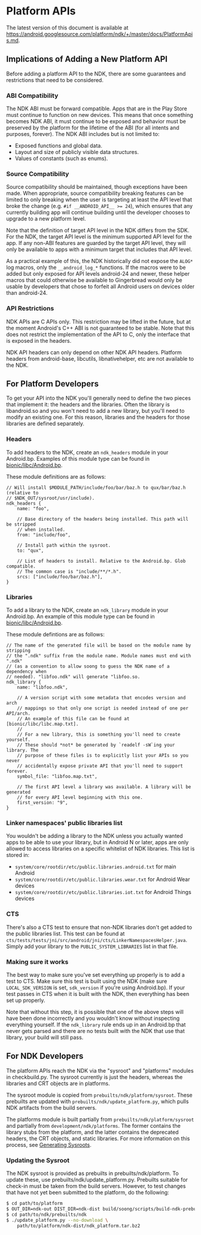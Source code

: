Platform APIs
=============

The latest version of this document is available at
https://android.googlesource.com/platform/ndk/+/master/docs/PlatformApis.md.

Implications of Adding a New Platform API
-----------------------------------------

Before adding a platform API to the NDK, there are some guarantees and
restrictions that need to be considered.

### ABI Compatibility

The NDK ABI must be forward compatible. Apps that are in the Play Store must
continue to function on new devices. This means that once something becomes NDK
ABI, it must continue to be exposed and behavior must be preserved by the
platform for the lifetime of the ABI (for all intents and purposes, forever).
The NDK ABI includes but is not limited to:

 * Exposed functions and global data.
 * Layout and size of publicly visible data structures.
 * Values of constants (such as enums).

### Source Compatibility

Source compatibility should be maintained, though exceptions have been made.
When appropriate, source compatibility breaking features can be limited to only
breaking when the user is targeting at least the API level that broke the change
(e.g. `#if __ANDROID_API__ >= 24`), which ensures that any currently building
app will continue building until the developer chooses to upgrade to a new
platform level.

Note that the definition of target API level in the NDK differs from the SDK.
For the NDK, the target API level is the minimum supported API level for the
app. If any non-ABI features are guarded by the target API level, they will only
be available to apps with a minimum target that includes that API level.

As a practical example of this, the NDK historically did not expose the `ALOG*`
log macros, only the `__android_log_*` functions. If the macros were to be added
but only exposed for API levels android-24 and newer, these helper macros that
could otherwise be available to Gingerbread would only be usable by developers
that chose to forfeit all Android users on devices older than android-24.

### API Restrictions

NDK APIs are C APIs only. This restriction may be lifted in the future, but at
the moment Android's C++ ABI is not guaranteed to be stable. Note that this does
not restrict the implementation of the API to C, only the interface that is
exposed in the headers.

NDK API headers can only depend on other NDK API headers. Platform headers from
android-base, libcutils, libnativehelper, etc are not available to the NDK.

For Platform Developers
-----------------------

To get your API into the NDK you'll generally need to define the two pieces that
implement it: the headers and the libraries. Often the library is libandroid.so
and you won't need to add a new library, but you'll need to modify an existing
one. For this reason, libraries and the headers for those libraries are defined
separately.

### Headers

To add headers to the NDK, create an `ndk_headers` module in your Android.bp.
Examples of this module type can be found in [bionic/libc/Android.bp].

These module definitions are as follows:

```
// Will install $MODULE_PATH/include/foo/bar/baz.h to qux/bar/baz.h (relative to
// $NDK_OUT/sysroot/usr/include).
ndk_headers {
    name: "foo",

    // Base directory of the headers being installed. This path will be stripped
    // when installed.
    from: "include/foo",

    // Install path within the sysroot.
    to: "qux",

    // List of headers to install. Relative to the Android.bp. Glob compatible.
    // The common case is "include/**/*.h".
    srcs: ["include/foo/bar/baz.h"],
}
```

### Libraries

To add a library to the NDK, create an `ndk_library` module in your Android.bp.
An example of this module type can be found in [bionic/libc/Android.bp].

These module defintions are as follows:

```
// The name of the generated file will be based on the module name by stripping
// the ".ndk" suffix from the module name. Module names must end with ".ndk"
// (as a convention to allow soong to guess the NDK name of a dependency when
// needed). "libfoo.ndk" will generate "libfoo.so.
ndk_library {
    name: "libfoo.ndk",

    // A version script with some metadata that encodes version and arch
    // mappings so that only one script is needed instead of one per API/arch.
    // An example of this file can be found at [bionic/libc/libc.map.txt].
    //
    // For a new library, this is something you'll need to create yourself.
    // These should *not* be generated by `readelf -sW`ing your library. The
    // purpose of these files is to explicitly list your APIs so you never
    // accidentally expose private API that you'll need to support forever.
    symbol_file: "libfoo.map.txt",

    // The first API level a library was available. A library will be generated
    // for every API level beginning with this one.
    first_version: "9",
}
```

### Linker namespaces' public libraries list

You wouldn't be adding a library to the NDK unless you actually wanted apps to
be able to use your library, but in Android N or later, apps are only allowed
to access libraries on a specific whitelist of NDK libraries. This list is
stored in:
- `system/core/rootdir/etc/public.libraries.android.txt` for main Android
- `system/core/rootdir/etc/public.libraries.wear.txt` for Android Wear
devices
- `system/core/rootdir/etc/public.libraries.iot.txt` for Android Things devices


### CTS

There's also a CTS test to ensure that non-NDK libraries don't get added to
the public libraries list. This test can be found at
`cts/tests/tests/jni/src/android/jni/cts/LinkerNamespacesHelper.java`. Simply
add your library to the `PUBLIC_SYSTEM_LIBRARIES` list in that file.

[bionic/libc/Android.bp]: https://android.googlesource.com/platform/bionic/+/master/libc/Android.bp

### Making sure it works

The best way to make sure you've set everything up properly is to add a test to
CTS. Make sure this test is built using the NDK (make sure `LOCAL_SDK_VERSION`
is set, `sdk_version` if you're using Android.bp). If your test passes in CTS
when it is built with the NDK, then everything has been set up properly.

Note that without this step, it is possible that one of the above steps will
have been done incorrectly and you wouldn't know without inspecting everything
yourself. If the `ndk_library` rule ends up in an Android.bp that never gets
parsed and there are no tests built with the NDK that use that library, your
build will still pass.

For NDK Developers
------------------

The platform APIs reach the NDK via the "sysroot" and "platforms" modules in
checkbuild.py. The sysroot currently is just the headers, whereas the libraries
and CRT objects are in platforms.

The sysroot module is copied from `prebuilts/ndk/platform/sysroot`. These
prebuilts are updated with `prebuilts/ndk/update_platform.py`, which pulls NDK
artifacts from the build servers.

The platforms module is built partially from `prebuilts/ndk/platform/sysroot`
and partially from `development/ndk/platforms`. The former contains the library
stubs from the platform, and the latter contains the deprecated headers, the CRT
objects, and static libraries. For more information on this process, see
[Generating Sysroots](GeneratingSysroots.md).

### Updating the Sysroot

The NDK sysroot is provided as prebuilts in prebuilts/ndk/platform. To update
these, use prebuilts/ndk/update\_platform.py. Prebuilts suitable for check-in
must be taken from the build servers. However, to test changes that have not yet
been submitted to the platform, do the following:

```bash
$ cd path/to/platform
$ OUT_DIR=ndk-out DIST_DIR=ndk-dist build/soong/scripts/build-ndk-prebuilts.sh
$ cd path/to/ndk/prebuilts/ndk
$ ./update_platform.py --no-download \
    path/to/platform/ndk-dist/ndk_platform.tar.bz2
```
